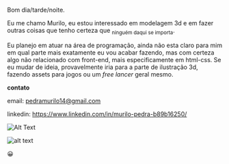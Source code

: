 Bom dia/tarde/noite.

Eu me chamo Murilo, eu estou interessado em modelagem 3d e em fazer outras coisas que tenho certeza que <sub>ninguém daqui se importa</sub>.

Eu planejo em atuar na área de programação, ainda não esta claro para mim em qual parte mais exatamente eu vou acabar fazendo, mas com certeza algo não relacionado com front-end, mais especificamente em html-css. Se eu mudar de ideia, provavelmente iria para a parte de ilustração 3d, fazendo assets para jogos ou um *free lancer* geral mesmo.

**contato**

email: pedramurilo14@gmail.com

linkedin: https://www.linkedin.com/in/murilo-pedra-b89b16250/

![Alt Text](https://media.giphy.com/media/vFKqnCdLPNOKc/giphy.gif)

![alt text]([http://url/to/img.png](https://images.ecycle.com.br/wp-content/uploads/2021/05/20195924/o-que-e-paisagem.jpg))

:grinning:
